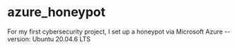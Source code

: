 # azure_honeypot
For my first cybersecurity project, I set up a honeypot via Microsoft Azure -- version: Ubuntu 20.04.6 LTS
